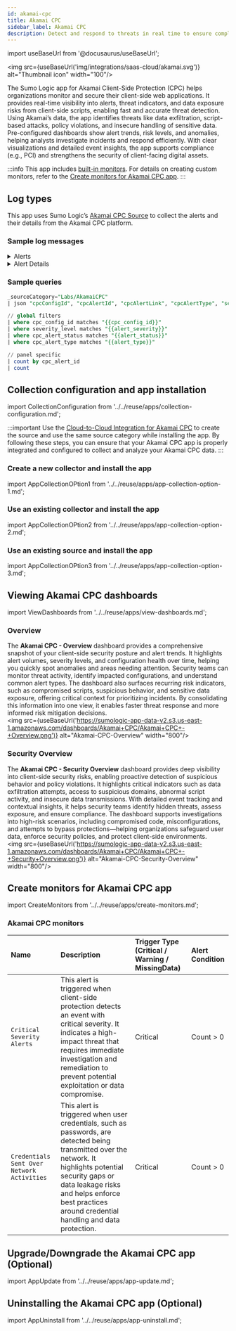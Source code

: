 ```yaml
---
id: akamai-cpc
title: Akamai CPC
sidebar_label: Akamai CPC
description: Detect and respond to threats in real time to ensure compliance and secure your client-side web applications.
---
```


import useBaseUrl from '@docusaurus/useBaseUrl';

<img src={useBaseUrl('img/integrations/saas-cloud/akamai.svg')} alt="Thumbnail icon" width="100"/>

The Sumo Logic app for Akamai Client-Side Protection (CPC) helps organizations monitor and secure their client-side web applications. It provides real-time visibility into alerts, threat indicators, and data exposure risks from client-side scripts, enabling fast and accurate threat detection. Using Akamai’s data, the app identifies threats like data exfiltration, script-based attacks, policy violations, and insecure handling of sensitive data. Pre-configured dashboards show alert trends, risk levels, and anomalies, helping analysts investigate incidents and respond efficiently. With clear visualizations and detailed event insights, the app supports compliance (e.g., PCI) and strengthens the security of client-facing digital assets.

:::info
This app includes [built-in monitors](#akamai-cpc-monitors). For details on creating custom monitors, refer to the [Create monitors for Akamai CPC app](#create-monitors-for-akamai-cpc-app).
:::

## Log types

This app uses Sumo Logic’s [Akamai CPC Source](/docs/send-data/hosted-collectors/cloud-to-cloud-integration-framework/akamai-cpc-source/) to collect the  alerts and their details from the Akamai CPC platform.

### Sample log messages

<details>
<summary>Alerts</summary>

```json
{
  "cpcConfigId": 10286,
  "cpcAlertId": "e1-b10064e2",
  "cpcAlertLink": "/client-side-protection-and-compliance/v2/cpc-configs/10286/cpc-alerts/e1-b10064e2",
  "cpcAlertType": "SENSITIVE_DATA_EXFILTRATION_E1_CPC_ALERT",
  "severityLevel": "INFO",
  "cpcAlertStatus": "OPEN",
  "cpcAlertFlags": [],
  "alertTime": "2025-06-09T13:49:16.071+0000",
  "firstSeenTime": "2025-06-05T18:41:03.603+0000",
  "lastSeenTime": "2025-06-09T13:48:42.792+0000"
}
```
</details>

<details>
<summary>Alert Details</summary>

```json
{
  "cpcConfigId": 10286,
  "cpcAlertId": "e1-b10064e2",
  "cpcAlertLink": "/client-side-protection-and-compliance/v2/cpc-configs/10286/cpc-alerts/e1-b10064e2",
  "cpcAlertType": "SENSITIVE_DATA_EXFILTRATION_E1_CPC_ALERT",
  "severityLevel": "INFO",
  "cpcAlertStatus": "OPEN",
  "cpcAlertFlags": [],
  "alertTime": "2025-06-09T13:49:16.071+0000",
  "firstSeenTime": "2025-06-05T18:41:03.603+0000",
  "lastSeenTime": "2025-06-09T13:48:42.792+0000",
  "links": [
    {
      "rel": "self",
      "href": "/client-side-protection-and-compliance/v2/cpc-configs/10286/cpc-alerts/e1-b10064e2"
    },
    {
      "rel": "control-center",
      "href": "https://control.akamai.com/apps/securitycenter/#/page-integrity-console?view=incident-details&incidentId=b10064e2&configId=10286&scConfigId=10286"
    },
    {
      "rel": "cpc-alerts",
      "href": "/client-side-protection-and-compliance/v2/cpc-configs/10286/cpc-alerts"
    },
    {
      "rel": "cpc-config",
      "href": "/client-side-protection-and-compliance/v2/cpc-configs/10286"
    }
  ],
  "details": {
    "affectedSessionCount": 4288,
    "scriptSource": {
      "scriptHostname": "www.ihg.com",
      "scriptUrls": [
        "https://www.ihg.com/resources/gb/en/customer-care/forms/v14.118.0/chunk-L6HJ7Y67.js"
      ],
      "scriptOrigin": "FIRST_PARTY",
      "hostnameRiskScore": "LOW_RISK",
      "vendor": null
    },
    "destination": {
      "destinationHostname": "apis.ihg.com",
      "destinationUrls": [
        "https://apis.ihg.com/members/v3/resetPassword"
      ],
      "hostnameRiskScore": "LOW_RISK",
      "vendor": null
    },
    "pages": null,
    "dataType": null,
    "dataSubtypes": [
      {
        "dataSubtype": "EMAIL",
        "dataOperations": [
          "VALUES_READ",
          "VALUES_SENT_OVER_NETWORK"
        ],
        "selectors": [
          "#gigya-loginID-62290586448469890, :nth-child(2) > :nth-child(1) > :nth-child(1) > :nth-child(2) > :nth-child(1) > :nth-child(2)"
        ]
      },
      {
        "dataSubtype": "CREDENTIALS_PASSWORD",
        "dataOperations": [
          "VALUES_READ",
          "VALUES_SENT_OVER_NETWORK"
        ],
        "selectors": [
          ""
        ]
      },
      {
        "dataSubtype": "CREDIT_CARD_NUMBER",
        "dataOperations": [
          "VALUES_READ"
        ],
        "selectors": [
          ":nth-child(2) > :nth-child(1) > :nth-child(1) > :nth-child(3) > :nth-child(1) > :nth-child(2) > :nth-child(1)"
        ]
      },
      {
        "dataSubtype": "EMAIL",
        "dataOperations": [
          "VALUES_READ"
        ],
        "selectors": [
          "#email"
        ]
      },
      {
        "dataSubtype": "PII_LAST_NAME",
        "dataOperations": [
          "VALUES_READ",
          "VALUES_SENT_OVER_NETWORK"
        ],
        "selectors": [
          "#lastName"
        ]
      },
      {
        "dataSubtype": "PII_ADDRESS",
        "dataOperations": [
          "VALUES_READ"
        ],
        "selectors": [
          "#address1, #city"
        ]
      },
      {
        "dataSubtype": "PII_ZIP_CODE",
        "dataOperations": [
          "VALUES_READ"
        ],
        "selectors": [
          "#zipCode"
        ]
      },
      {
        "dataSubtype": "PII_FIRST_NAME",
        "dataOperations": [
          "VALUES_READ",
          "VALUES_SENT_OVER_NETWORK"
        ],
        "selectors": [
          "#firstName"
        ]
      },
      {
        "dataSubtype": "CREDIT_CARD_EXPIRATION_DATE",
        "dataOperations": [
          "VALUES_READ"
        ],
        "selectors": [
          "#checkInDate, #checkOutDate"
        ]
      },
      {
        "dataSubtype": "CREDENTIALS_USERNAME",
        "dataOperations": [
          "VALUES_READ",
          "VALUES_SENT_OVER_NETWORK"
        ],
        "selectors": [
          ":nth-child(1) > :nth-child(1) > :nth-child(1) > :nth-child(2) > :nth-child(1) > :nth-child(2) > :nth-child(2)"
        ]
      }
    ],
    "threatIndicators": [
      "SENSITIVE_DATA_READ",
      "SENSITIVE_DATA_EXFILTRATION"
    ]
  }
}
```
</details>

### Sample queries

```sql title="Total Alerts"
_sourceCategory="Labs/AkamaiCPC"
| json "cpcConfigId", "cpcAlertId", "cpcAlertLink", "cpcAlertType", "severityLevel", "cpcAlertStatus", "cpcAlertFlags", "alertTime", "firstSeenTime", "lastSeenTime","details.dataSubtypes[*].dataSubtype","details.threatIndicators","details.destination.destinationHostname","details.destination.vendor","details.destination.hostnameRiskScore","details.destination.destinationUrls","details.scriptSource.vendor","details.scriptSource.hostnameRiskScore","details.scriptSource.scriptOrigin","details.scriptSource.scriptUrls","details.scriptSource.scriptHostname","details.affectedSessionCount","details.dataSubtypes[*].dataOperations[*]" as cpc_config_id, cpc_alert_id, cpc_alert_link, cpc_alert_type, severity_level, cpc_alert_status, cpc_alert_flags, alert_time, first_seen_time, last_seen_time,data_sub_type, threat_indicators,destination_hostname,destination_vendor,destination_hostname_risk_score,destination_urls, source_script_vendor, source_hostname_risk_score, source_script_origin, source_script_urls,source_hostname,affected_session_count,data_operations nodrop

// global filters
| where cpc_config_id matches "{{cpc_config_id}}"
| where severity_level matches "{{alert_severity}}"
| where cpc_alert_status matches "{{alert_status}}"
| where cpc_alert_type matches "{{alert_type}}"

// panel specific
| count by cpc_alert_id
| count
```

## Collection configuration and app installation

import CollectionConfiguration from '../../reuse/apps/collection-configuration.md';

<CollectionConfiguration/>

:::important
Use the [Cloud-to-Cloud Integration for Akamai CPC](/docs/send-data/hosted-collectors/cloud-to-cloud-integration-framework/akamai-cpc-source/) to create the source and use the same source category while installing the app. By following these steps, you can ensure that your Akamai CPC app is properly integrated and configured to collect and analyze your Akamai CPC data.
:::

### Create a new collector and install the app

import AppCollectionOPtion1 from '../../reuse/apps/app-collection-option-1.md';

<AppCollectionOPtion1/>

### Use an existing collector and install the app

import AppCollectionOPtion2 from '../../reuse/apps/app-collection-option-2.md';

<AppCollectionOPtion2/>

### Use an existing source and install the app

import AppCollectionOPtion3 from '../../reuse/apps/app-collection-option-3.md';

<AppCollectionOPtion3/>

## Viewing Akamai CPC dashboards​

import ViewDashboards from '../../reuse/apps/view-dashboards.md';

<ViewDashboards/>

### Overview

The **Akamai CPC - Overview** dashboard provides a comprehensive snapshot of your client-side security posture and alert trends. It highlights alert volumes, severity levels, and configuration health over time, helping you quickly spot anomalies and areas needing attention. Security teams can monitor threat activity, identify impacted configurations, and understand common alert types. The dashboard also surfaces recurring risk indicators, such as compromised scripts, suspicious behavior, and sensitive data exposure, offering critical context for prioritizing incidents. By consolidating this information into one view, it enables faster threat response and more informed risk mitigation decisions. <br/><img src={useBaseUrl('https://sumologic-app-data-v2.s3.us-east-1.amazonaws.com/dashboards/Akamai+CPC/Akamai+CPC+-+Overview.png')} alt="Akamai-CPC-Overview" width="800"/>

### Security Overview

The **Akamai CPC - Security Overview** dashboard provides deep visibility into client-side security risks, enabling proactive detection of suspicious behavior and policy violations. It highlights critical indicators such as data exfiltration attempts, access to suspicious domains, abnormal script activity, and insecure data transmissions. With detailed event tracking and contextual insights, it helps security teams identify hidden threats, assess exposure, and ensure compliance. The dashboard supports investigations into high-risk scenarios, including compromised code, misconfigurations, and attempts to bypass protections—helping organizations safeguard user data, enforce security policies, and protect client-side environments.<br/><img src={useBaseUrl('https://sumologic-app-data-v2.s3.us-east-1.amazonaws.com/dashboards/Akamai+CPC/Akamai+CPC+-+Security+Overview.png')} alt="Akamai-CPC-Security-Overview" width="800"/>

## Create monitors for Akamai CPC app

import CreateMonitors from '../../reuse/apps/create-monitors.md';

<CreateMonitors/>

### Akamai CPC monitors

| Name | Description | Trigger Type (Critical / Warning / MissingData) | Alert Condition | 
|:--|:--|:--|:--|
| `Critical Severity Alerts` | This alert is triggered when client-side protection detects an event with critical severity. It indicates a high-impact threat that requires immediate investigation and remediation to prevent potential exploitation or data compromise. | Critical | Count > 0 |
| `Credentials Sent Over Network Activities` | This alert is triggered when user credentials, such as passwords, are detected being transmitted over the network. It highlights potential security gaps or data leakage risks and helps enforce best practices around credential handling and data protection. | Critical | Count > 0 |

## Upgrade/Downgrade the Akamai CPC app (Optional)

import AppUpdate from '../../reuse/apps/app-update.md';

<AppUpdate/>

## Uninstalling the Akamai CPC app (Optional)

import AppUninstall from '../../reuse/apps/app-uninstall.md';

<AppUninstall/>